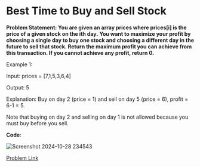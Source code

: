 # Best Time to Buy and Sell Stock
__Problem Statement: You are given an array prices where prices[i] is the price of a given stock on the ith day.__
__You want to maximize your profit by choosing a single day to buy one stock and choosing a different day in the future to sell that stock.
Return the maximum profit you can achieve from this transaction. If you cannot achieve any profit, return 0.__

Example 1:

Input: prices = [7,1,5,3,6,4]

Output: 5

Explanation: Buy on day 2 (price = 1) and sell on day 5 (price = 6), profit = 6-1 = 5.

Note that buying on day 2 and selling on day 1 is not allowed because you must buy before you sell.

__Code__:

![Screenshot 2024-10-28 234543](https://github.com/user-attachments/assets/1e86ac19-f89c-435c-a2c4-bd286cb1ea74)

[Problem Link](https://leetcode.com/problems/best-time-to-buy-and-sell-stock/)
